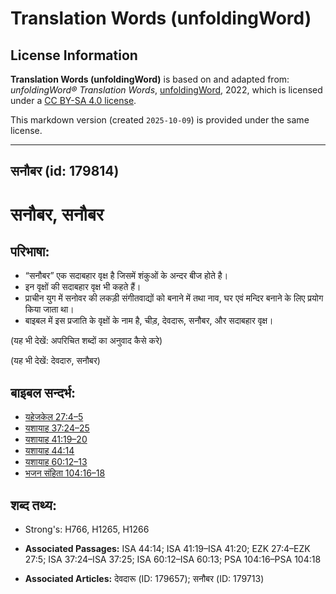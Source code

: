 # Translation Words (unfoldingWord)

## License Information

**Translation Words (unfoldingWord)** is based on and adapted from: _unfoldingWord® Translation Words_, [unfoldingWord](https://unfoldingword.org/utw), 2022, which is licensed under a [CC BY-SA 4.0 license](https://creativecommons.org/licenses/by-sa/4.0/legalcode.en).

This markdown version (created `2025-10-09`) is provided under the same license.



--------------------------------

## सनौबर (id: 179814)

सनौबर, सनौबर
============

परिभाषा:
--------

* “सनौबर” एक सदाबहार वृक्ष है जिसमें शंकुओं के अन्दर बीज होते है।
* इन वृक्षों की सदाबहार वृक्ष भी कहते हैं।
* प्राचीन युग में सनोवर की लकड़ी संगीतवाद्यों को बनाने में तथा नाव, घर एवं मन्दिर बनाने के लिए प्रयोग किया जाता था।
* बाइबल में इस प्रजाति के वृक्षों के नाम है, चीड़, देवदारू, सनौबर, और सदाबहार वृक्ष।

(यह भी देखें: अपरिचित शब्दों का अनुवाद कैसे करे)

(यह भी देखें: देवदारु, सनौबर)

बाइबल सन्दर्भ:
--------------

* [यहेजकेल 27:4–5](https://ref.ly/Ezek27:4-Ezek27:5)
* [यशायाह 37:24–25](https://ref.ly/Isa37:24-Isa37:25)
* [यशायाह 41:19–20](https://ref.ly/Isa41:19-Isa41:20)
* [यशायाह 44:14](https://ref.ly/Isa44:14)
* [यशायाह 60:12–13](https://ref.ly/Isa60:12-Isa60:13)
* [भजन संहिता 104:16–18](rc://*/tn/help/psa/104/016)

शब्द तथ्य:
----------

* Strong's: H766, H1265, H1266

* **Associated Passages:** ISA 44:14; ISA 41:19–ISA 41:20; EZK 27:4–EZK 27:5; ISA 37:24–ISA 37:25; ISA 60:12–ISA 60:13; PSA 104:16–PSA 104:18
* **Associated Articles:** देवदारू (ID: 179657); सनौबर (ID: 179713)


